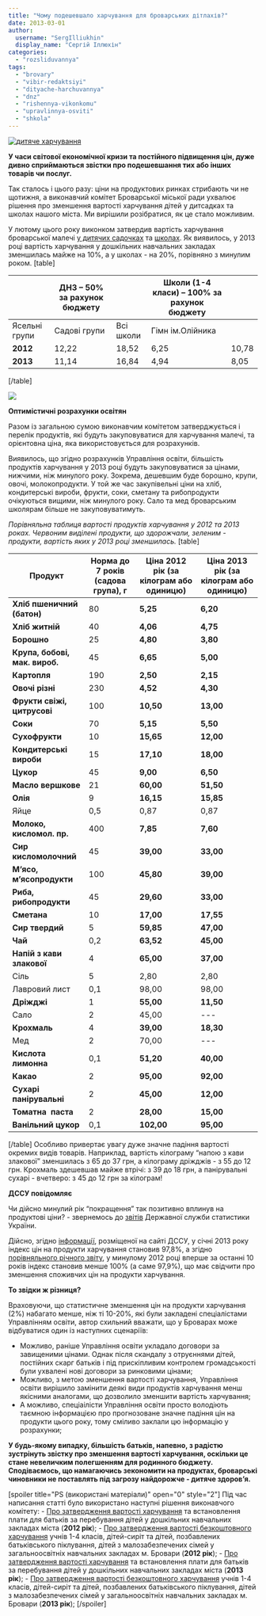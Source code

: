 ```yaml
---
title: "Чому подешевшало харчування для броварських дітлахів?"
date: 2013-03-01
author: 
  username: "SergIlliukhin"
  display_name: "Сергій Іллюхін"
categories: 
  - "rozsliduvannya"
tags: 
  - "brovary"
  - "vibir-redaktsiyi"
  - "dityache-harchuvannya"
  - "dnz"
  - "rishennya-vikonkomu"
  - "upravlinnya-osviti"
  - "shkola"
---
```


[![](https://mpz.brovary.org/wp-content/uploads/2013/01/Sayt.jpg "дитяче харчування")](https://mpz.brovary.org/wp-content/uploads/2013/01/Sayt.jpg)

**У часи світової економічної кризи та постійного підвищення цін, дуже дивно сприймаються звістки про подешевшання тих або інших товарів чи послуг.**

Так сталось і цього разу: ціни на продуктових ринках стрибають чи не щотижня, а виконавчий комітет Броварської міської ради ухвалює рішення про зменшення вартості харчування дітей у дитсадках та школах нашого міста. Ми вирішили розібратися, як це стало можливим.

У лютому цього року виконком затвердив вартість харчування броварської малечі [у дитячих садочках](http://docs.pravo-znaty.org.ua/p6774/12.02.2013/45) та [школах](http://docs.pravo-znaty.org.ua/p6775/12.02.2013/44). Як виявилось, у 2013 році вартість харчування у дошкільних навчальних закладах зменшилась майже на 10%, а у школах - на 20%, порівняно з минулим роком. \[table\]

|   | **ДНЗ – 50% за рахунок бюджету** |  | **Школи (1-4 класи) – 100% за рахунок бюджету** |  |
| --- | --- | --- | --- | --- |
| Ясельні групи | Садові групи | Всі школи | Гімн ім.Олійника |
| **2012** | 12,22 | 18,52 | 6,25 | 10,78 |
| **2013** | 11,14 | 16,84 | 4,94 | 8,05 |

\[/table\]

[![](https://mpz.brovary.org/wp-content/uploads/2013/01/deti.png)](https://mpz.brovary.org/wp-content/uploads/2013/01/deti.png)

**Оптимістичні розрахунки освітян**

Разом із загальною сумою виконавчим комітетом затверджується і перелік продуктів, які будуть закуповуватися для харчування малечі, та орієнтовна ціна, яка використовується для розрахунків.

Виявилось, що згідно розрахунків Управління освіти, більшість продуктів харчування у 2013 році будуть закуповуватися за цінами, нижчими, ніж минулого року. Зокрема, дешевшим буде борошно, крупи, овочі, молокопродукти. У той же час закупівельні ціни на хліб, кондитерські вироби, фрукти, соки, сметану та рибопродукти очікуються вищими, ніж минулого року. Сало та мед броварським школярам більше не закуповуватимуть.

_Порівняльна таблиця вартості продуктів харчування у 2012 та 2013 роках. Червоним виділені продукти, що здорожчали, зеленим - продукти, вартість яких у 2013 році зменшилась._ \[table\]

| **Продукт** |   **Норма до 7 років (садова група), г**   |   **Ціна 2012 рік (за кілограм або одиницю)**   |   **Ціна 2013 рік **(за кілограм або одиницю)****   |
| --- | --- | --- | --- |
| **Хліб пшеничний (батон)** |   80   |   **5,25**   |   **6,20**   |
| **Хліб житній** |   40   |   **4,06**   |   **4,75**   |
| **Борошно** |   25   |   **4,80**   |   **3,80**   |
| **Крупа, бобові, мак. вироб.** |   45   |   **6,65**   |   **5,00**   |
| **Картопля** |   190   |   **2,50**   |   **2,15**   |
| **Овочі різні** |   230   |   **4,52**   |   **4,30**   |
| **Фрукти свіжі, цитрусові** |   100   |   **10,50**   |   **13,00**   |
| **Соки** |   70   |   **5,15**   |   **5,50**   |
| **Сухофрукти** |   10   |   **15,65**   |   **12,00**   |
| **Кондитерські вироби** |   15   |   **17,10**   |   **18,00**   |
| **Цукор** |   45   |   **9,00**   |   **6,50**   |
| **Масло вершкове** |   21   |   **60,00**   |   **51,50**   |
| **Олія** |   9   |   **16,15**   |   **15,85**   |
| Яйце |   0,5   |   0,87   |   0,87   |
| **Молоко, кисломол. пр.** |   400   |   **7,85**   |   **7,60**   |
| **Сир кисломолочний** |   45   |   **39,00**   |   **33,00**   |
| **М’ясо, м’ясопродукти** |   100   |   **45,80**   |   **39,00**   |
| **Риба, рибопродукти** |   45   |   **29,60**   |   **33,00**   |
| **Сметана** |   10   |   **17,00**   |   **17,55**   |
| **Сир твердий** |   5   |   **59,85**   |   **47,00**   |
| **Чай** |   0,2   |   **63,52**   |   **45,00**   |
| **Напій з кави злакової** |   4   |   **65,00**   |   **37,00**   |
| Сіль |   5   |   2,80   |   2,80   |
| Лавровий лист |   0,1   |   98,00   |   98,00   |
| **Дріжджі** |   1   |   **55,00**   |   **11,50**   |
| Сало |   2   |   45,00   |   \--- |
| **Крохмаль** |   4   |   **39,00**   |   **18,30**   |
| Мед |   2   |   70,00   |   \--- |
| **Кислота лимонна** |   0,1   |   **51,20**   |   **40,00**   |
| **Какао** |   2   |   **95,00**   |   **92,00**   |
| **Сухарі  панірувальні** |   2   |   **45,00**   |   **12,00**   |
| **Томатна  паста** |   2   |   **28,00**   |   **15,00**   |
| **Ванільний цукор** |   0,1   |   **102,00**   |   **95,00**   |

\[/table\] Особливо привертає увагу дуже значне падіння вартості окремих видів товарів. Наприклад, вартість кілограму “напою з кави злакової” зменшилась з 65 до 37 грн, а кілограму дріжджів - з 55 до 12 грн. Крохмаль здешевшав майже втрічі: з 39 до 18 грн, а панірувальні сухарі - вчетверо: з 45 до 12 грн за кілограм!

**ДССУ повідомляє**

Чи дійсно минулий рік “покращення” так позитивно вплинув на продуктові ціни? - звернемось до [звітів](http://ukrstat.org/uk/operativ/menu/menu_u/cit.htm) Державної служби статистики України.

Дійсно, згідно [інформації](http://ukrstat.org/uk/operativ/operativ2013/ct/is_c/isc_u/isc2013pp_u.htm), розміщеної на сайті ДССУ, у січні 2013 року індекс цін на продукти харчування становив 97,8%, а згідно [порівняльного річного звіту](http://ukrstat.org/uk/operativ/operativ2008/ct/cn_rik/icsR/iscR_u/isc_tp_rik_u.htm), у минулому 2012 році вперше за останні 10 років індекс становив менше 100% (а саме 97,9%), що має свідчити про зменшення споживчих цін на продукти харчування.

**То звідки ж різниця?**

Враховуючи, що статистичне зменшення цін на продукти харчування (2%) набагато менше, ніж ті 10-20%, які були закладені спеціалістами Управлінням освіти, автор схильний вважати, що у Броварах може відбуватися один із наступних сценаріїв:

- Можливо, раніше Управління освіти укладало договори за завищеними цінами. Однак після скандалу з отруєннями дітей, постійних скарг батьків і під прискіпливим контролем громадськості були ухвалені нові договори за ринковими цінами;
- Можливо, з метою зменшення вартості харчування, Управління освіти вирішило замінити деякі види продуктів харчування менш якісними аналогами, що дозволило зменшити вартість харчування;
- А можливо, спеціаілісти Управління освіти просто володіють таємною інформацією про прогнозоване значне падіння цін на продукти цього року, тому сміливо заклали цю інформацію у розрахунки;

**У будь-якому випадку, більшість батьків, напевно, з радістю зустрінуть звістку про зменшення вартості харчування, оскільки це стане невеличким полегшенням для родинного бюджету. Сподіваємось, що намагаючись зекономити на продуктах, броварські чиновники не поставлять під загрозу найдорожче - дитяче здоров’я.**

\[spoiler title="PS (використані матеріали)" open="0" style="2"\] Під час написання статті було використано наступні рішення виконавчого комітету: - [Про затвердження вартості харчування](http://docs.pravo-znaty.org.ua/p6493/27.01.2012/39) та встановлення плати для батьків за перебування дітей у дошкільних навчальних закладах міста (**2012 рік**); - [Про затвердження вартості безкоштовного харчування](http://docs.pravo-znaty.org.ua/p594/27.01.2012/40) учнів 1-4 класів, дітей-сиріт та дітей, позбавлених батьківського піклування, дітей з малозабезпечених сімей у загальноосвітніх навчальних закладах м. Бровари (**2012 рік**); - [Про затвердження вартості харчування](http://docs.pravo-znaty.org.ua/p6774/12.02.2013/45) та встановлення плати для батьків за перебування дітей у дошкільних навчальних закладах міста (**2013 рік**); - [Про затвердження вартості безкоштовного харчування](http://docs.pravo-znaty.org.ua/p6775/12.02.2013/44) учнів 1-4 класів, дітей-сиріт та дітей, позбавлених батьківського піклування, дітей з малозабезпечених сімей у загальноосвітніх навчальних закладах м. Бровари (**2013 рік**); \[/spoiler\]
